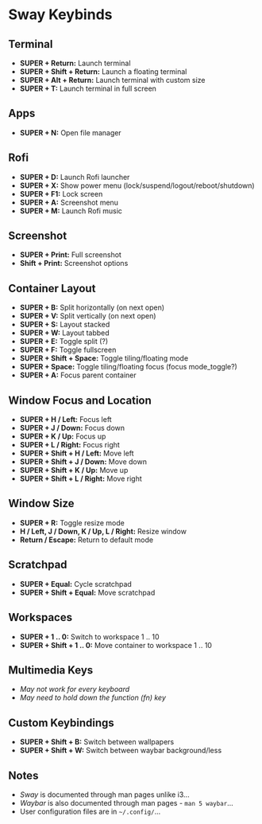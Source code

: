 # Sway Keybinds

## Terminal
- **SUPER + Return:** Launch terminal
- **SUPER + Shift + Return:** Launch a floating terminal
- **SUPER + Alt + Return:** Launch terminal with custom size
- **SUPER + T:** Launch terminal in full screen

## Apps
- **SUPER + N:** Open file manager

## Rofi
- **SUPER + D:** Launch Rofi launcher
- **SUPER + X:** Show power menu (lock/suspend/logout/reboot/shutdown)
- **SUPER + F1:** Lock screen
- **SUPER + A:** Screenshot menu
- **SUPER + M:** Launch Rofi music

## Screenshot
- **SUPER + Print:** Full screenshot
- **Shift + Print:** Screenshot options

## Container Layout
- **SUPER + B:** Split horizontally (on next open)
- **SUPER + V:** Split vertically (on next open)
- **SUPER + S:** Layout stacked
- **SUPER + W:** Layout tabbed
- **SUPER + E:** Toggle split (?)
- **SUPER + F:** Toggle fullscreen
- **SUPER + Shift + Space:** Toggle tiling/floating mode
- **SUPER + Space:** Toggle tiling/floating focus (focus mode_toggle?)
- **SUPER + A:** Focus parent container

## Window Focus and Location
- **SUPER + H / Left:** Focus left
- **SUPER + J / Down:** Focus down
- **SUPER + K / Up:** Focus up
- **SUPER + L / Right:** Focus right
- **SUPER + Shift + H / Left:** Move left
- **SUPER + Shift + J / Down:** Move down
- **SUPER + Shift + K / Up:** Move up
- **SUPER + Shift + L / Right:** Move right

## Window Size
- **SUPER + R:** Toggle resize mode
- **H / Left, J / Down, K / Up, L / Right:** Resize window
- **Return / Escape:** Return to default mode

## Scratchpad
- **SUPER + Equal:** Cycle scratchpad
- **SUPER + Shift + Equal:** Move scratchpad

## Workspaces
- **SUPER + 1 .. 0:** Switch to workspace 1 .. 10
- **SUPER + Shift + 1 .. 0:** Move container to workspace 1 .. 10

## Multimedia Keys
- *May not work for every keyboard*
- *May need to hold down the function (fn) key*

## Custom Keybindings
- **SUPER + Shift + B:** Switch between wallpapers
- **SUPER + Shift + W:** Switch between waybar background/less

## Notes
- *Sway* is documented through man pages unlike i3...
- *Waybar* is also documented through man pages - `man 5 waybar`...
- User configuration files are in `~/.config/`...
